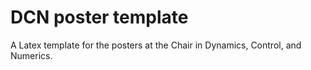 # DCN poster template

A Latex template for the posters at the Chair in Dynamics, Control, and Numerics. 
